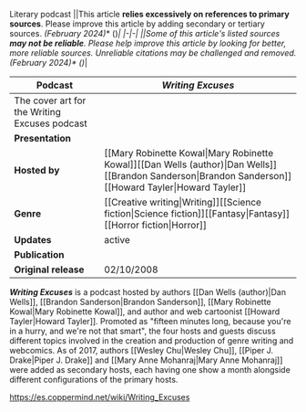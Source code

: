 Literary podcast
||This article **relies excessively on references to primary sources**. Please improve this article by adding secondary or tertiary sources.  *(February 2024)** ()*|
|-|-|
||Some of this article's listed sources **may not be reliable**. Please help improve this article by looking for better, more reliable sources. Unreliable citations may be challenged and removed. *(February 2024)** ()*|

Podcast|***Writing Excuses***|
|-|-|
|The cover art for the Writing Excuses podcast|
|**Presentation**|
|**Hosted by**|[[Mary Robinette Kowal\|Mary Robinette Kowal]][[Dan Wells (author)\|Dan Wells]][[Brandon Sanderson\|Brandon Sanderson]][[Howard Tayler\|Howard Tayler]]|
|**Genre**|[[Creative writing\|Writing]][[Science fiction\|Science fiction]][[Fantasy\|Fantasy]][[Horror fiction\|Horror]]|
|**Updates**|active|
|**Publication**|
|**Original release**|02/10/2008|

***Writing Excuses*** is a podcast hosted by authors [[Dan Wells (author)\|Dan Wells]], [[Brandon Sanderson\|Brandon Sanderson]], [[Mary Robinette Kowal\|Mary Robinette Kowal]], and author and web cartoonist [[Howard Tayler\|Howard Tayler]].
Promoted as "fifteen minutes long, because you're in a hurry, and we're not that smart", the four hosts and guests discuss different topics involved in the creation and production of genre writing and webcomics. As of 2017, authors [[Wesley Chu\|Wesley Chu]], [[Piper J. Drake\|Piper J. Drake]] and  [[Mary Anne Mohanraj\|Mary Anne Mohanraj]] were added as secondary hosts, each having one show a month alongside different configurations of the primary hosts.



https://es.coppermind.net/wiki/Writing_Excuses